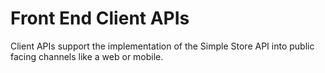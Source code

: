 # Front End Client APIs

Client APIs support the implementation of the Simple Store API into public facing channels like a web or mobile.

